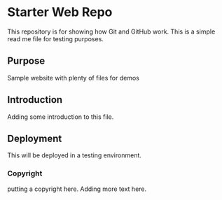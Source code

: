 # Starter Web Repo

This repository is for showing how Git and GitHub work.
This is a simple read me file for testing purposes.

## Purpose

Sample website with plenty of files for demos

## Introduction

Adding some introduction to this file.

## Deployment

This will be deployed in a testing environment.

### Copyright
putting a copyright here.
Adding more text here.